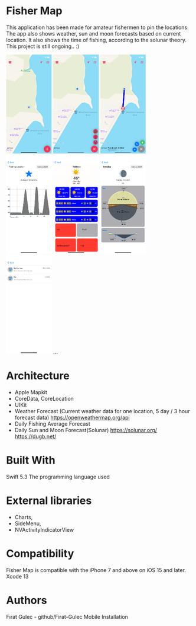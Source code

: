 # Fisher Map
This application has been made for amateur fishermen to pin the locations. The app also shows weather, sun and moon forecasts based on current location. It also shows the time of fishing, according to the solunar theory. This project is still ongoing.. :)

<img src="/ScreenShots/1. Main Page.png" width="24.5%"> <img src="/ScreenShots/3. Icon Menu.png" width="24.5%"> <img src="/ScreenShots/4. Mesurement.png" width="24.5%"> 
<img src="/ScreenShots/8. Fishing Page.png" width="24.5%"> <img src="/ScreenShots/10. Weather Forecast Page.png" width="24.5%"> <img src="/ScreenShots/9. Solunar Page.png" width="24.5%"> <img src="/ScreenShots/7. Location Page.png" width="24.5%"> ...

# Architecture
- Apple Mapkit
- CoreData, CoreLocation
- UIKit
- Weather Forecast (Current weather data for one location, 5 day / 3 hour forecast data) https://openweathermap.org/api 
- Daily Fishing Average Forecast
- Daily Sun and Moon Forecast(Solunar) https://solunar.org/ https://dugb.net/

# Built With
Swift 5.3 The programming language used

# External libraries 
- Charts, 
- SideMenu, 
- NVActivityIndicatorView
    
# Compatibility

Fisher Map is compatible with the iPhone 7 and above on iOS 15 and later.
Xcode 13 

# Authors

Fırat Gulec - github/Firat-Gulec
Mobile Installation
